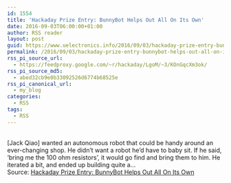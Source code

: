 ```yaml
---
id: 1554
title: 'Hackaday Prize Entry: BunnyBot Helps Out All On Its Own'
date: 2016-09-03T06:00:00+01:00
author: RSS reader
layout: post
guid: https://www.uelectronics.info/2016/09/03/hackaday-prize-entry-bunnybot-helps-out-all-on-its-own/
permalink: /2016/09/03/hackaday-prize-entry-bunnybot-helps-out-all-on-its-own/
rss_pi_source_url:
  - https://feedproxy.google.com/~r/hackaday/LgoM/~3/KOnGqcXm3ok/
rss_pi_source_md5:
  - abed32cb9e0b33092526d6774b68525e
rss_pi_canonical_url:
  - my_blog
categories:
  - RSS
tags:
  - RSS
---
```

&#013;  
[Jack Qiao] wanted an autonomous robot that could be handy around an ever-changing shop. He didn’t want a robot he’d have to baby sit. If he said, ‘bring me the 100 ohm resistors’, it would go find and bring them to him. He iterated a bit, and ended up building quite a…&#013;  
Source: <a href="https://feedproxy.google.com/~r/hackaday/LgoM/~3/KOnGqcXm3ok/" target="_blank">Hackaday Prize Entry: BunnyBot Helps Out All On Its Own</a>